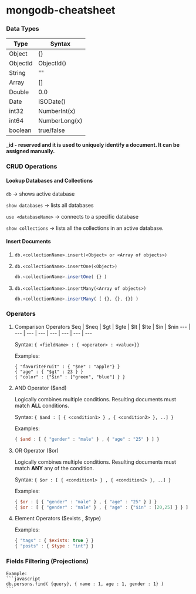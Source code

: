 # mongodb-cheatsheet

### Data Types 

Type | Syntax
--- | ---
Object | {}
ObjectId | ObjectId()
String | ""
Array | []
Double | 0.0
Date | ISODate()
int32 | NumberInt(x)
int64 | NumberLong(x)
boolean | true/false

**_id - reserved and it is used to uniquely identify a document.  It can be assigned manually.**


### CRUD Operations

#### Lookup Databases and Collections


`db` -> shows active database

`show databases` -> lists all databases

`use <databaseName>` -> connects to a specific database

`show collections` -> lists all the collections in an active database. 


#### Insert Documents

1. `db.<collectionName>.insert(<Object> or <Array of objects>)`

2. `db.<collectionName>.insertOne(<Object>)`
    
      ```javascript 
      db.<collectionName>.insertOne( {} )
      ```


3. `db.<collectionName>.insertMany(<Array of objects>)`
    
      ```javascript 
      db.<collectionName>.insertMany( [ {}, {}, {}] )
      ```
      
### Operators

1. Comparison Operators
    $eq |  $neq | $gt |  $gte | $lt |  $lte | $in | $nin 
    --- | --- | --- | --- | --- | --- | --- | --- 


    Syntax: `{ <fieldName> : { <operator> : <value>}}`

    Examples: 
    ```
    { "favoriteFruit" : { "$ne" : "apple"} }
    { "age" : { "$gt" : 23 } }
    { "color" : {"$in" : ["green", "blue"] } }

    ```

2. AND Operator ($and)

    Logically combines multiple conditions. Resulting documents must match **ALL** conditions. 

    Syntax: ``` { $and : [ { <condition1> } , { <condition2> }, ..] } ```

    Examples: 
    ```javascript
    { $and : [ { "gender" : "male" } , { "age" : "25" } ] }
    ```

3. OR Operator ($or)

    Logically combines multiple conditions. Resulting documents must match **ANY** any of the condition. 

    Syntax: ``` { $or : [ { <condition1> } , { <condition2> }, ..] } ```

    Examples: 
    ```javascript
    { $or : [ { "gender" : "male" } , { "age" : "25" } ] }
    { $or : [ { "gender" : "male" } , { "age" : {"$in" : [20,25] } } ] }
    ```

4. Element Operators ($exists , $type)

    Examples: 
    ```javascript
    { "tags" : { $exists: true } }
    { "posts" : { $type : "int"} }
    ```
    
    
### Fields Filtering (Projections)

    Example: 
    ```javascript
    db.persons.find( {query}, { name : 1, age : 1, gender : 1} )
    ```
